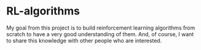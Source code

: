 # RL-algorithms

My goal from this project is to build reinforcement learning algorithms from scratch to have a very good understanding of them. And, of course, I want to share this knowledge with other people who are interested.
